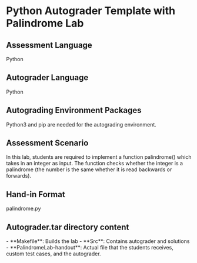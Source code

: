 <h1>Python Autograder Template with Palindrome Lab</h1>

<h2>Assessment Language</h2>
Python

<h2>Autograder Language</h2>
Python

<h2>Autograding Environment Packages</h2>
Python3 and pip are needed for the autograding environment.

<h2>Assessment Scenario</h2>
In this lab, students are required to implement a function palindrome() 
which takes in an integer as input.
The function checks whether the integer is a palindrome
(the number is the same whether it is read backwards or forwards).

<h2>Hand-in Format</h2>
palindrome.py

<h2>Autograder.tar directory content</h2>
- **Makefile**: Builds the lab
- **Src**: Contains autograder and solutions
- **PalindromeLab-handout**: Actual file that the students receives, custom test cases, and the autograder.
